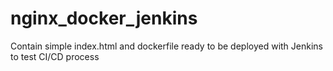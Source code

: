 # nginx_docker_jenkins
Contain simple index.html and dockerfile ready to be deployed with Jenkins to test CI/CD process
